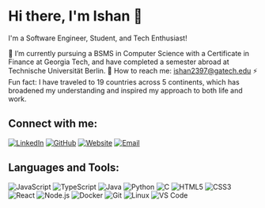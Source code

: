# Hi there, I'm Ishan 👋

I'm a Software Engineer, Student, and Tech Enthusiast!

🚀 I’m currently pursuing a BSMS in Computer Science with a Certificate in Finance at Georgia Tech, and have completed a semester abroad at Technische Universität Berlin.
📧 How to reach me: [ishan2397@gatech.edu](mailto:ishan2397@gatech.edu)
⚡ Fun fact: I have traveled to 19 countries across 5 continents, which has broadened my understanding and inspired my approach to both life and work.

## Connect with me:
[![LinkedIn](https://img.shields.io/badge/LinkedIn-Connect-blue)](https://www.linkedin.com/in/ishxnnn)
[![GitHub](https://img.shields.io/badge/GitHub-Follow-black)](https://github.com/ishxnnn)
[![Website](https://img.shields.io/badge/Website-Visit-green)](https://ishanpatel.dev)
[![Email](https://img.shields.io/badge/Email-Send-red)](mailto:ishan2397@gatech.edu)

## Languages and Tools:
![JavaScript](https://img.shields.io/badge/-JavaScript-black?style=flat-square&logo=javascript)
![TypeScript](https://img.shields.io/badge/-TypeScript-black?style=flat-square&logo=typescript)
![Java](https://img.shields.io/badge/-Java-black?style=flat-square&logo=java)
![Python](https://img.shields.io/badge/-Python-black?style=flat-square&logo=python)
![C](https://img.shields.io/badge/-C-black?style=flat-square&logo=c)
![HTML5](https://img.shields.io/badge/-HTML5-black?style=flat-square&logo=html5)
![CSS3](https://img.shields.io/badge/-CSS3-black?style=flat-square&logo=css3)
![React](https://img.shields.io/badge/-React-black?style=flat-square&logo=react)
![Node.js](https://img.shields.io/badge/-Node.js-black?style=flat-square&logo=Node.js)
![Docker](https://img.shields.io/badge/-Docker-black?style=flat-square&logo=docker)
![Git](https://img.shields.io/badge/-Git-black?style=flat-square&logo=git)
![Linux](https://img.shields.io/badge/-Linux-black?style=flat-square&logo=linux)
![VS Code](https://img.shields.io/badge/-VS%20Code-black?style=flat-square&logo=visual-studio-code)
